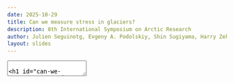```yaml
---
date: 2025-10-29
title: Can we measure stress in glaciers?
description: 8th International Symposium on Arctic Research
author: Julien Seguinotg, Evgeny A. Podolskiy, Shin Sugiyama, Harry Zekollari
layout: slides
---
```


<!-- can't be moved to template -->
<section data-markdown data-separator-notes="^:::">
<textarea data-template>

# Can we measure stress in glaciers?
<!-- .slide: data-background-image="https://live.staticflickr.com/65535/49298829236_2546afe01d_k.jpg" -->

[Julien Seguinot](https://juseg.dev), Evgeny A. Podolskiy, Shin Sugiyama,
Harry Zekollari. **Return of the Bowdoin Glacier: measuring the dark side of the force**. *ISAR-8*, 29 Oct 2025.
<!-- .element: class="titlebox fragment fade-out" data-fragment-index="1" -->

::: TODO
- partial figures for boreholes, timeseries, etc?
- highpass filter cut-off frequencies are different

---
### Bowdoin Glacier drilling site
<!-- .slide: data-background-image="https://live.staticflickr.com/65535/49298343083_3bfbd1cc01_k.jpg" -->

---
### Bowdoin borehole locations
<div class="r-stack r-stretch">
  <img src="../assets/figures/bowstr_boreholes_01.png">
  <img src="../assets/figures/bowstr_boreholes_02.png" class="fragment">
  <img src="../assets/figures/bowstr_boreholes.png" class="fragment">
</div>

---
### Three-year borehole record
<div class="r-stack r-stretch">
  <img src="../assets/figures/bowstr_timeseries_01.png">
  <img src="../assets/figures/bowstr_timeseries_02.png" class="fragment">
  <img src="../assets/figures/bowstr_timeseries_03.png" class="fragment">
  <img src="../assets/figures/bowstr_timeseries_04.png" class="fragment">
  <img src="../assets/figures/bowstr_timeseries_05.png" class="fragment">
  <img src="../assets/figures/bowstr_timeseries.png" class="fragment">
</div>

---
### Fast Fourier transform
<div class="r-stack r-stretch">
  <img src="../assets/figures/bowstr_fourier_01.png">
  <img src="../assets/figures/bowstr_fourier.png" class="fragment">
</div>

---
### Sub-daily filtering
<div class="r-stack r-stretch">
  <img src="../assets/figures/bowstr_highpass_01.png">
  <img src="../assets/figures/bowstr_highpass.png" class="fragment">
</div>

---
### Cross-correlation over a month
<div class="r-stack r-stretch">
  <img src="../assets/figures/bowstr_correlate_01.png">
  <img src="../assets/figures/bowstr_correlate_02.png" class="fragment">
  <img src="../assets/figures/bowstr_correlate.png" class="fragment">
</div>

---
### Can we measure stress in glaciers?
I think so.

---
### Please come see my poster
<!-- .slide: data-background-image="https://live.staticflickr.com/65535/54855949773_43d970b093_k.jpg" -->
<img class="r-stretch" style="float: right" src="../assets/figures/poster-251029-isar8-inception.jpg">

---
### Appendix -- rolling-window cross-correlation
<img class="r-stretch" src="../assets/figures/bowstr_rollcorr.png">

---
### Appendix -- rolling-window spectrograms
<img class="r-stretch" src="../assets/figures/bowstr_specgrams.png">

---
### Appendix -- wavelet transforms
<img class="r-stretch" src="../assets/figures/bowstr_wavelets.png">

<!-- can't be moved to template -->
</textarea>
</section>
